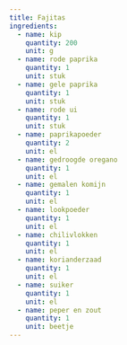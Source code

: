 ```yaml
---
title: Fajitas
ingredients:
  - name: kip
    quantity: 200
    unit: g
  - name: rode paprika
    quantity: 1
    unit: stuk
  - name: gele paprika
    quantity: 1
    unit: stuk
  - name: rode ui
    quantity: 1
    unit: stuk
  - name: paprikapoeder
    quantity: 2
    unit: el
  - name: gedroogde oregano
    quantity: 1
    unit: el
  - name: gemalen komijn
    quantity: 1
    unit: el
  - name: lookpoeder
    quantity: 1
    unit: el
  - name: chilivlokken
    quantity: 1
    unit: el
  - name: korianderzaad
    quantity: 1
    unit: el
  - name: suiker
    quantity: 1
    unit: el
  - name: peper en zout
    quantity: 1
    unit: beetje
---
```


<Recipe />

